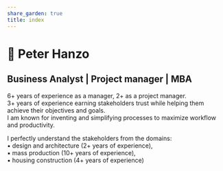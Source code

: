 ```yaml
---
share_garden: true
title: index
---
```


# 🔰 Peter Hanzo

## Business Analyst | Project manager | MBA

6+ years of experience as a manager, 2+ as a project manager.  
3+ years of experience earning stakeholders trust while helping them achieve their objectives and goals.  
I am known for inventing and simplifying processes to maximize workflow and productivity.

I perfectly understand the stakeholders from the domains:  
▪ design and architecture (2+ years of experience),  
▪ mass production (10+ years of experience),  
▪ housing construction (4+ years of experience)